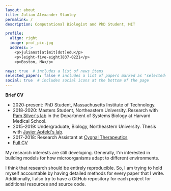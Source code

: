 ```yaml
---
layout: about
title: Julian Alexander Stanley
permalink: /
description: Computational Biologist and PhD Student, MIT

profile:
  align: right
  image: prof_pic.jpg
  address: >
    <p>julianst[at]mit[dot]edu</p>
    <p>[eight-five-eight]837-0221</p>
    <p>Boston, MA</p>

news: true  # includes a list of news items
selected_papers: false # includes a list of papers marked as "selected={true}"
social: true  # includes social icons at the bottom of the page
---
```


**Brief CV**
- 2020-present: PhD Student, Massachusetts Institute of Technology. 
- 2018-2020: Masters Student, Northeastern University. Research with [Pam Silver's lab](https://silver.med.harvard.edu/) in the Department of Systems Biology at Harvard Medical School.
- 2015-2019: Undergraduate, Biology, Northeastern University. Thesis with [Javier Apfeld's lab](https://apfeldlab.mystrikingly.com/).
- 2017-2018: Research Assistant at [Cygnal Therapeutics](cygnaltx.com)
- [Full CV]("https://github.com/julianstanley/julianstanley.com/blob/master/assets/files/CV.pdf")

My research interests are still developing. Generally, I'm interested in building models for how microorganisms adapt to different environments. 

I think that research should be entirely reproducible. So, I am trying to hold myself accountable by having detailed methods for every paper that I write. Additionally, I also try to have a GitHub repository for each project for additional resources and source code.